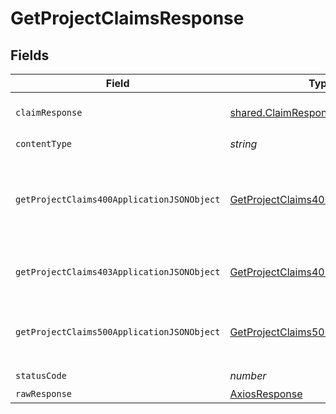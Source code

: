 # GetProjectClaimsResponse


## Fields

| Field                                                                                               | Type                                                                                                | Required                                                                                            | Description                                                                                         |
| --------------------------------------------------------------------------------------------------- | --------------------------------------------------------------------------------------------------- | --------------------------------------------------------------------------------------------------- | --------------------------------------------------------------------------------------------------- |
| `claimResponse`                                                                                     | [shared.ClaimResponse](../../models/shared/claimresponse.md)                                        | :heavy_minus_sign:                                                                                  | Claims successfully fetched.                                                                        |
| `contentType`                                                                                       | *string*                                                                                            | :heavy_check_mark:                                                                                  | N/A                                                                                                 |
| `getProjectClaims400ApplicationJSONObject`                                                          | [GetProjectClaims400ApplicationJSON](../../models/operations/getprojectclaims400applicationjson.md) | :heavy_minus_sign:                                                                                  | The request is malformed (e.g, a given path parameter is invalid)<br/>                              |
| `getProjectClaims403ApplicationJSONObject`                                                          | [GetProjectClaims403ApplicationJSON](../../models/operations/getprojectclaims403applicationjson.md) | :heavy_minus_sign:                                                                                  | The user is forbidden from making this request<br/>                                                 |
| `getProjectClaims500ApplicationJSONObject`                                                          | [GetProjectClaims500ApplicationJSON](../../models/operations/getprojectclaims500applicationjson.md) | :heavy_minus_sign:                                                                                  | Something unexpected happened on the server.                                                        |
| `statusCode`                                                                                        | *number*                                                                                            | :heavy_check_mark:                                                                                  | N/A                                                                                                 |
| `rawResponse`                                                                                       | [AxiosResponse](https://axios-http.com/docs/res_schema)                                             | :heavy_minus_sign:                                                                                  | N/A                                                                                                 |